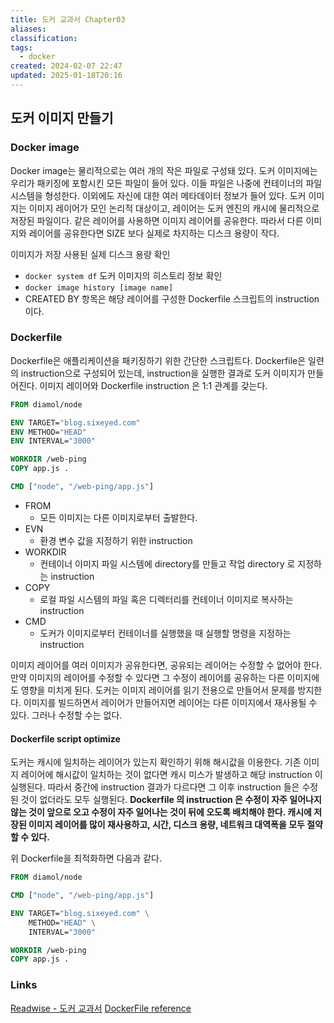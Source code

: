 ```yaml
---
title: 도커 교과서 Chapter03
aliases: 
classification: 
tags:
  - docker
created: 2024-02-07 22:47
updated: 2025-01-18T20:16
---
```


## 도커 이미지 만들기

### Docker image

Docker image는 물리적으로는 여러 개의 작은 파일로 구성돼 있다.
도커 이미지에는 우리가 패키징에 포함시킨 모든 파일이 들어 있다. 이들 파일은 나중에 컨테이너의 파일 시스템을 형성한다. 이외에도 자신에 대한 여러 메타데이터 정보가 들어 있다.
도커 이미지는 이미지 레이어가 모인 논리적 대상이고, 레이어는 도커 엔진의 캐시에 물리적으로 저장된 파일이다.
같은 레이어를 사용하면 이미지 레이어를 공유한다. 따라서 다른 이미지와 레이어를 공유한다면 SIZE 보다 실제로 차지하는 디스크 용량이 작다.

이미지가 저장 사용된 실제 디스크 용량 확인
- `docker system df`
도커 이미지의 히스토리 정보 확인
- `docker image history [image name]`
- CREATED BY 항목은 해당 레이어를 구성한 Dockerfile 스크립트의 instruction 이다.

### Dockerfile

Dockerfile은 애플리케이션을 패키징하기 위한 간단한 스크립트다.
Dockerfile은 일련의 instruction으로 구성되어 있는데, instruction을 실행한 결과로 도커 이미지가 만들어진다.
이미지 레이어와 Dockerfile instruction 은 1:1 관계를 갖는다.

```dockerfile
FROM diamol/node

ENV TARGET="blog.sixeyed.com"
ENV METHOD="HEAD"
ENV INTERVAL="3000"

WORKDIR /web-ping
COPY app.js .

CMD ["node", "/web-ping/app.js"]
```

- FROM
	- 모든 이미지는 다른 이미지로부터 출발한다.
- EVN
	- 환경 변수 값을 지정하기 위한 instruction
- WORKDIR
	- 컨테이너 이미지 파일 시스템에 directory를 만들고 작업 directory 로 지정하는 instruction
- COPY
	- 로컬 파일 시스템의 파일 혹은 디렉터리를 컨테이너 이미지로 복사하는 instruction
- CMD
	- 도커가 이미지로부터 컨테이너를 실행했을 때 실행할 명령을 지정하는 instruction

이미지 레이어를 여러 이미지가 공유한다면, 공유되는 레이어는 수정할 수 없어야 한다.
만약 이미지의 레이어를 수정할 수 있다면 그 수정이 레이어를 공유하는 다른 이미지에도 영향을 미치게 된다.
도커는 이미지 레이어를 읽기 전용으로 만들어서 문제를 방지한다. 이미지를 빌드하면서 레이어가 만들어지면 레이어는 다른 이미지에서 재사용될 수 있다. 그러나 수정할 수는 없다.

#### Dockerfile script optimize

도커는 캐시에 일치하는 레이어가 있는지 확인하기 위해 해시값을 이용한다. 기존 이미지 레이어에 해시값이 일치하는 것이 없다면 캐시 미스가 발생하고 해당 instruction 이 실행된다. 따라서 중간에 instruction 결과가 다르다면 그 이후 instruction 들은 수정된 것이 없더라도 모두 실행된다.
**Dockerfile 의 instruction 은 수정이 자주 일어나지 않는 것이 앞으로 오고 수정이 자주 일어나는 것이 뒤에 오도록 배치해야 한다.
캐시에 저장된 이미지 레이어를 많이 재사용하고, 시간, 디스크 용량, 네트워크 대역폭을 모두 절약할 수 있다.**

위 Dockerfile을 최적화하면 다음과 같다.

```dockerfile
FROM diamol/node

CMD ["node", "/web-ping/app.js"]

ENV TARGET="blog.sixeyed.com" \
    METHOD="HEAD" \
    INTERVAL="3000"

WORKDIR /web-ping
COPY app.js .

```

### Links

[Readwise - 도커 교과서](https://read.readwise.io/read/01hnryq9qrm1cq52ccj5ey6cwa)
[DockerFile reference](https://docs.docker.com/engine/reference/builder/#format)
